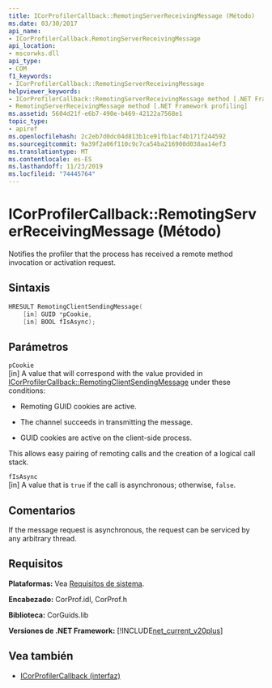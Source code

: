 ```yaml
---
title: ICorProfilerCallback::RemotingServerReceivingMessage (Método)
ms.date: 03/30/2017
api_name:
- ICorProfilerCallback.RemotingServerReceivingMessage
api_location:
- mscorwks.dll
api_type:
- COM
f1_keywords:
- ICorProfilerCallback::RemotingServerReceivingMessage
helpviewer_keywords:
- ICorProfilerCallback::RemotingServerReceivingMessage method [.NET Framework profiling]
- RemotingServerReceivingMessage method [.NET Framework profiling]
ms.assetid: 5604d21f-e6b7-490e-b469-42122a7568e1
topic_type:
- apiref
ms.openlocfilehash: 2c2eb7d0dc04d813b1ce91fb1acf4b171f244592
ms.sourcegitcommit: 9a39f2a06f110c9c7ca54ba216900d038aa14ef3
ms.translationtype: MT
ms.contentlocale: es-ES
ms.lasthandoff: 11/23/2019
ms.locfileid: "74445764"
---
```

# <a name="icorprofilercallbackremotingserverreceivingmessage-method"></a>ICorProfilerCallback::RemotingServerReceivingMessage (Método)
Notifies the profiler that the process has received a remote method invocation or activation request.  
  
## <a name="syntax"></a>Sintaxis  
  
```cpp  
HRESULT RemotingClientSendingMessage(  
    [in] GUID *pCookie,  
    [in] BOOL fIsAsync);  
```  
  
## <a name="parameters"></a>Parámetros  
 `pCookie`  
 [in] A value that will correspond with the value provided in [ICorProfilerCallback::RemotingClientSendingMessage](../../../../docs/framework/unmanaged-api/profiling/icorprofilercallback-remotingclientsendingmessage-method.md) under these conditions:  
  
- Remoting GUID cookies are active.  
  
- The channel succeeds in transmitting the message.  
  
- GUID cookies are active on the client-side process.  
  
 This allows easy pairing of remoting calls and the creation of a logical call stack.  
  
 `fIsAsync`  
 [in] A value that is `true` if the call is asynchronous; otherwise, `false`.  
  
## <a name="remarks"></a>Comentarios  
 If the message request is asynchronous, the request can be serviced by any arbitrary thread.  
  
## <a name="requirements"></a>Requisitos  
 **Plataformas:** Vea [Requisitos de sistema](../../../../docs/framework/get-started/system-requirements.md).  
  
 **Encabezado:** CorProf.idl, CorProf.h  
  
 **Biblioteca:** CorGuids.lib  
  
 **Versiones de .NET Framework:** [!INCLUDE[net_current_v20plus](../../../../includes/net-current-v20plus-md.md)]  
  
## <a name="see-also"></a>Vea también

- [ICorProfilerCallback (interfaz)](../../../../docs/framework/unmanaged-api/profiling/icorprofilercallback-interface.md)
